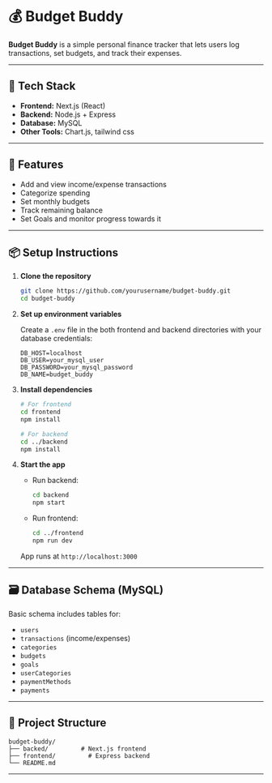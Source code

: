 # 💰 Budget Buddy

**Budget Buddy** is a simple personal finance tracker that lets users log transactions, set budgets, and track their expenses.

---

## 🔧 Tech Stack

- **Frontend:** Next.js (React)
- **Backend:** Node.js + Express
- **Database:** MySQL
- **Other Tools:** Chart.js, tailwind css

---

## 🚀 Features

- Add and view income/expense transactions
- Categorize spending
- Set monthly budgets
- Track remaining balance
- Set Goals and monitor progress towards it

---

## 📦 Setup Instructions

1. **Clone the repository**
   ```bash
   git clone https://github.com/yourusername/budget-buddy.git
   cd budget-buddy
   ```

2. **Set up environment variables**

   Create a `.env` file in the both frontend and backend directories with your database credentials:

   ```
   DB_HOST=localhost
   DB_USER=your_mysql_user
   DB_PASSWORD=your_mysql_password
   DB_NAME=budget_buddy
   ```

3. **Install dependencies**
   ```bash
   # For frontend
   cd frontend
   npm install

   # For backend
   cd ../backend
   npm install
   ```

4. **Start the app**

   - Run backend:
     ```bash
     cd backend
     npm start
     ```

   - Run frontend:
     ```bash
     cd ../frontend
     npm run dev
     ```

   App runs at `http://localhost:3000`

---

## 🗃️ Database Schema (MySQL)

Basic schema includes tables for:

- `users`
- `transactions` (income/expenses)
- `categories`
- `budgets`
- `goals`
- `userCategories`
- `paymentMethods`
- `payments`

---

## 📂 Project Structure

```
budget-buddy/
├── backed/         # Next.js frontend
├── frontend/         # Express backend            
└── README.md
```

---
